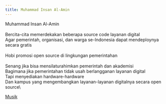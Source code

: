 ```yaml
---
title: Muhammad Insan Al-Amin
---
```


Muhammad Insan Al-Amin\
\
Bercita-cita memerdekakan beberapa source code layanan digital\
Agar pemerintah, organisasi, dan warga se-Indonesia dapat mendeploynya secara gratis\
\
Hobi promosi open source di lingkungan pemerintahan\
\
Senang jika bisa mensilaturahimkan pemerintah dan akademisi\
Bagimana jika pemerintahan tidak usah berlangganan layanan digital\
Tapi menyediakan hardware-hardware\
Dan kampus yang mengembangkan layanan-layanan digitalnya secara open source\


[Musik](/musik)

